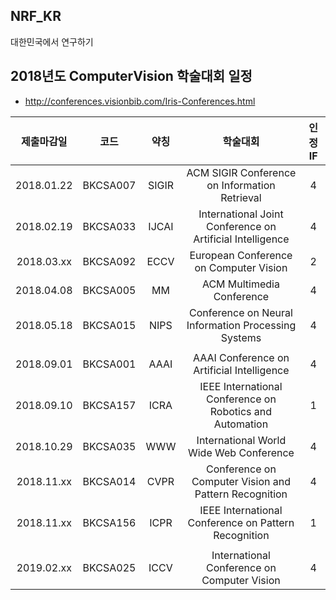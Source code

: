 ## NRF_KR
대한민국에서 연구하기


## 2018년도 ComputerVision 학술대회 일정
- http://conferences.visionbib.com/Iris-Conferences.html


| 제출마감일 | 코드 | 약칭 | 학술대회| 인정 IF |
|:---:|:---:|:---:|:---:|:---:|
| 2018.01.22 | BKCSA007 | SIGIR | ACM SIGIR Conference on Information Retrieval | 4 |
| 2018.02.19| BKCSA033 |  IJCAI |  International Joint Conference on Artificial Intelligence | 4 | 
| 2018.03.xx | BKCSA092 | ECCV | European Conference on Computer Vision  | 2 | 
| 2018.04.08 | BKCSA005 | MM | ACM Multimedia Conference | 4 |
| 2018.05.18 | BKCSA015 | NIPS | Conference on Neural Information Processing Systems  | 4 | 
| | | | | |
| 2018.09.01 | BKCSA001 | AAAI | AAAI Conference on Artificial Intelligence | 4 | 
| 2018.09.10 | BKCSA157 |  ICRA |  IEEE International Conference on Robotics and Automation | 1 | 
| 2018.10.29 | BKCSA035 |  WWW |  International World Wide Web Conference | 4 | 
| 2018.11.xx | BKCSA014 | CVPR | Conference on Computer Vision and Pattern Recognition  | 4 | 
| 2018.11.xx | BKCSA156 | ICPR |  IEEE International Conference on Pattern Recognition | 1 | 
| | | | | |
| 2019.02.xx | BKCSA025 | ICCV | International Conference on Computer Vision  | 4 | 
